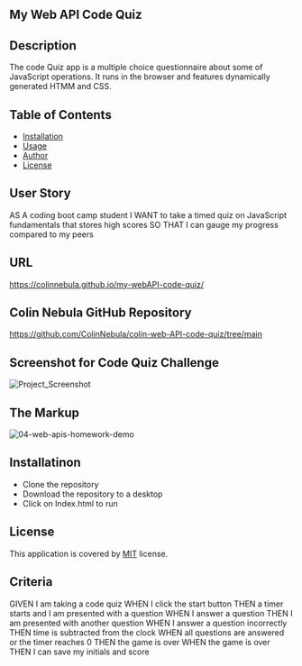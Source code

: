 ## My Web API Code Quiz
## Description
The code Quiz app is a multiple choice questionnaire about some of JavaScript operations. 
It runs in the browser and features dynamically generated HTMM and CSS.
## Table of Contents
* [Installation](#installation)
* [Usage](#usage)
* [Author](#author)
* [License](#license)
## User Story
AS A coding boot camp student
I WANT to take a timed quiz on JavaScript fundamentals that stores high scores
SO THAT I can gauge my progress compared to my peers 

## URL
https://colinnebula.github.io/my-webAPI-code-quiz/

## Colin Nebula GitHub Repository
https://github.com/ColinNebula/colin-web-API-code-quiz/tree/main

## Screenshot for Code Quiz Challenge
![Project_Screenshot](https://user-images.githubusercontent.com/57843842/143322177-8035da11-04d0-4056-bbd6-c7b314e28c1a.jpg)
## The Markup
![04-web-apis-homework-demo](https://user-images.githubusercontent.com/57843842/126083770-956f034c-7efd-4603-a4ac-3d8d18cf485e.gif)
## Installatinon 
* Clone the repository
* Download the repository to a desktop 
* Click on Index.html to run
## License
This application is covered by [MIT](https://opensource.org/licenses/MIT) license.
## Criteria
GIVEN I am taking a code quiz
WHEN I click the start button
THEN a timer starts and I am presented with a question
WHEN I answer a question
THEN I am presented with another question
WHEN I answer a question incorrectly
THEN time is subtracted from the clock
WHEN all questions are answered or the timer reaches 0
THEN the game is over
WHEN the game is over
THEN I can save my initials and score